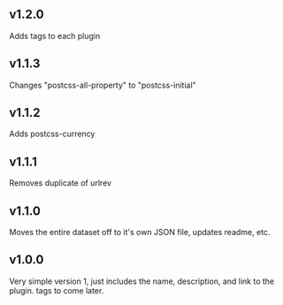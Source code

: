 ## v1.2.0
Adds tags to each plugin

## v1.1.3
Changes "postcss-all-property" to "postcss-initial"

## v1.1.2
Adds postcss-currency

## v1.1.1
Removes duplicate of urlrev

## v1.1.0
Moves the entire dataset off to it's own JSON file, updates readme, etc.

## v1.0.0
Very simple version 1, just includes the name, description, and link to the plugin. tags to come later.